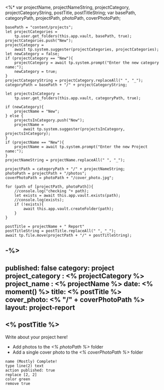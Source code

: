 <%* 
	var projectName, projectNameString, projectCategory, projectCategoryString, postTitle, postTitleString;
	var basePath, categoryPath, projectPath, photoPath, coverPhotoPath;
	
	basePath = "content/projects";
	let projectCategories = 
		tp.user.get_folders(this.app.vault, basePath, true);
	projectCategories.push("New");
	projectCategory = 
		await tp.system.suggester(projectCategories, projectCategories);
	let newCategory = false;
	if (projectCategory == "New"){
		projectCategory = await tp.system.prompt("Enter the new category name:");
		newCategory = true;
	}
	projectCategoryString = projectCategory.replaceAll(" ", "_");
	categoryPath = basePath + "/" + projectCategoryString;

	let projectsInCategory = 
		tp.user.get_folders(this.app.vault, categoryPath, true);

	if (newCategory){
		projectName = "New";
	} else {
		projectsInCategory.push("New");
		projectName = 
			await tp.system.suggester(projectsInCategory, projectsInCategory);
	}
	if (projectName == "New"){
		projectName = await tp.system.prompt("Enter the new Project name:");
	}
	projectNameString = projectName.replaceAll(" ", "_");
	
	projectPath = categoryPath + "/" + projectNameString;
	photoPath = projectPath + "/photos";
	coverPhotoPath = photoPath + "/cover_photo.jpg";
	
	for (path of [projectPath, photoPath]){
		//console.log("checking "+ path);
		let exists = await this.app.vault.exists(path);
		//console.log(exists);
		if (!exists){
			await this.app.vault.createFolder(path);
		}
	}

	postTitle = projectName + " Report"
	postTitleString = postTitle.replaceAll(" ", "_");
	await tp.file.move(projectPath + "/" + postTitleString);

-%>
---
published: false
category: project
project_category : <% projectCategory %>
project_name : <% projectName %>
date: <% moment() %>
title: <% postTitle %>
cover_photo: <% "/" + coverPhotoPath %>
layout: project-report
---

## <% postTitle %>

Write about your project here!

- Add photos to the *<% photoPath %>* folder
- Add a single cover photo to the *<% coverPhotoPath %>* folder




```button
name (Mostly) Complete!
type line(2) text
action published: true
replace [2, 2]
color green
remove true
```
